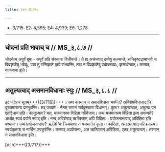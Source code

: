 ```yaml
---
title: २४९ टिप्पन्यः

---
```

- 3/715: E2: 4,595; E4: 4,939; E6: 1,278

____________________________________________


## चोदनां प्रति भावाच् च // MS_३,८.७ //

चोदनेत्य् अपूर्वं ब्रूमः - अपूर्वं प्रति संस्कारा विधीयन्ते। ते ह्य् असंभवाद् द्रव्येषु कल्प्यन्ते, संनिकृष्टद्रव्याभावे च विप्रकृष्टेषु भवेयुः, यदा तु संनिकृष्टे द्रव्ये संभवन्ति, तदा न विप्रकृष्टेषु प्रयोक्तव्याः, कृतार्थत्वात्। तस्माद् याजमाना इति।


____________________________________________


## अतुल्यत्वाद् असमानविधानाः स्युः // MS_३,८.८ //

इदं पदोत्तरं सूत्रम्+++({3/716})+++। अथ कस्मान् न समानविधाना भवन्ति? अविशेषविधानाद् धि पुरुषमात्रस्य प्राप्नुवन्ति। तद् उच्यते - नैतत् समानं सर्वपुरुषाणां विधानम्। कुतः? अतुल्यत्वात्, अतुल्या एत एतद्विधानं प्रति। कातुल्यता? यत्, यजमानस्य विहिता नर्त्विजाम्। कथं यजमानस्य विहिता इत्य् अगम्यते? अर्थात् स्वयं प्रयोगे स्याद् इति।
नन्व् अविशेषाद् ऋत्विजाम् अपि विहिताः। प्रयोजनाभावाद् अविहिता इति पश्यामः। कथं प्रयोजनाभावः? ऋत्विग्भिः क्रियमाणा न यजमानेन कृता न कारिताः, अतदर्थत्वात् परिक्रयस्य। स्वयंकृताश् च नार्थिन उपकुर्वन्ति। तस्माद् अप्र्योजनाः, अत ऋत्विजाम् अविहिताः, एतद् अतुल्यत्वम्। तस्मान् न समानविधाना इति।

[४१५]+++({3/717})+++
